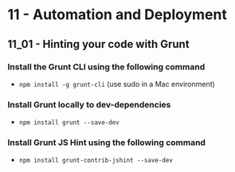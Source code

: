 11 - Automation and Deployment
===============================

11_01 - Hinting your code with Grunt
-------------------------------------

### Install the Grunt CLI using the following command
* `npm install -g grunt-cli` (use sudo in a Mac environment)

### Install Grunt locally to dev-dependencies
* `npm install grunt --save-dev`

### Install Grunt JS Hint using the following command
* `npm install grunt-contrib-jshint --save-dev`

